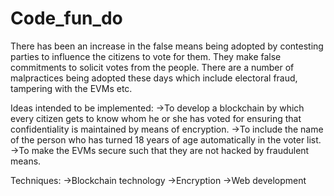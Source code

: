 # Code_fun_do
There has been an increase in the false means being adopted by contesting parties to influence the citizens to vote for them.
They make false commitments to solicit votes from the people.
There are a number of malpractices being adopted these days which include electoral fraud, tampering with the EVMs etc.

Ideas intended to be implemented:
->To develop a blockchain by which every citizen gets to know whom he or she has voted for ensuring that confidentiality is maintained by means of encryption.
->To include the name of the person who has turned 18 years of age automatically in the voter list.
->To make the EVMs secure such that they are not hacked by fraudulent means.

Techniques:
->Blockchain technology
->Encryption
->Web development
